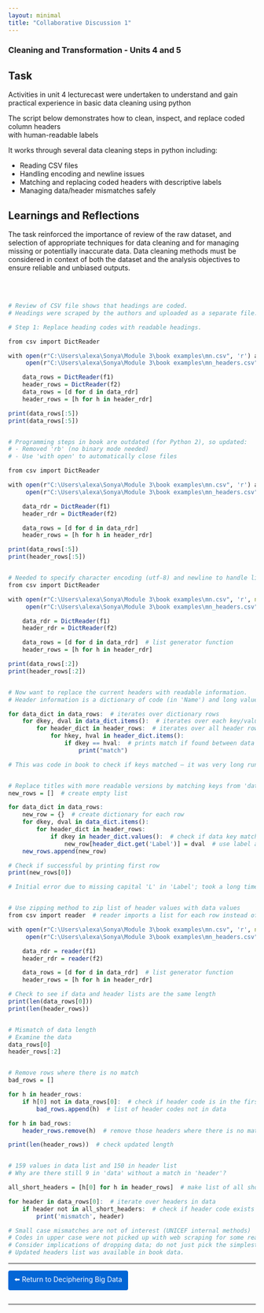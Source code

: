 ```yaml
---
layout: minimal
title: "Collaborative Discussion 1"
---
```


### Cleaning and Transformation - Units 4 and 5

## Task
Activities in unit 4 lecturecast were undertaken to understand and gain practical experience in basic data cleaning using python

The script below demonstrates how to clean, inspect, and replace coded column headers  
with human-readable labels 

It works through several data cleaning steps in python including:
- Reading CSV files 
- Handling encoding and newline issues
- Matching and replacing coded headers with descriptive labels
- Managing data/header mismatches safely

## Learnings and Reflections
The task reinforced the importance of review of the raw dataset, and selection of appropriate techniques for data cleaning and for managing missing or potentially inaccurate data.  Data cleaning methods must be considered in context of both the dataset and the analysis objectives to ensure reliable and unbiased outputs.

<br><br>

```r
# Review of CSV file shows that headings are coded.
# Headings were scraped by the authors and uploaded as a separate file.

# Step 1: Replace heading codes with readable headings.

from csv import DictReader

with open(r"C:\Users\alexa\Sonya\Module 3\book examples\mn.csv", 'r') as f1, \
     open(r"C:\Users\alexa\Sonya\Module 3\book examples\mn_headers.csv", 'r') as f2:

    data_rows = DictReader(f1)
    header_rows = DictReader(f2)
    data_rows = [d for d in data_rdr]
    header_rows = [h for h in header_rdr]

print(data_rows[:5])
print(data_rows[:5])


# Programming steps in book are outdated (for Python 2), so updated:
# - Removed 'rb' (no binary mode needed)
# - Use 'with open' to automatically close files

from csv import DictReader

with open(r"C:\Users\alexa\Sonya\Module 3\book examples\mn.csv", 'r') as f1, \
     open(r"C:\Users\alexa\Sonya\Module 3\book examples\mn_headers.csv", 'r') as f2:

    data_rdr = DictReader(f1)
    header_rdr = DictReader(f2)

    data_rows = [d for d in data_rdr]
    header_rows = [h for h in header_rdr]

print(data_rows[:5])
print(header_rows[:5])


# Needed to specify character encoding (utf-8) and newline to handle line endings correctly.
from csv import DictReader

with open(r"C:\Users\alexa\Sonya\Module 3\book examples\mn.csv", 'r', newline='', encoding='utf-8') as f1, \
     open(r"C:\Users\alexa\Sonya\Module 3\book examples\mn_headers.csv", 'r', newline='', encoding='utf-8') as f2:

    data_rdr = DictReader(f1)
    header_rdr = DictReader(f2)

    data_rows = [d for d in data_rdr]  # list generator function
    header_rows = [h for h in header_rdr]

print(data_rows[:2])
print(header_rows[:2])


# Now want to replace the current headers with readable information.
# Header information is a dictionary of code (in 'Name') and long value (in 'Label').

for data_dict in data_rows:  # iterates over dictionary rows
    for dkey, dval in data_dict.items():  # iterates over each key/value
        for header_dict in header_rows:  # iterates over all header rows
            for hkey, hval in header_dict.items():
                if dkey == hval:  # prints match if found between data keys and header data
                    print("match")

# This was code in book to check if keys matched — it was very long running. Do not run!


# Replace titles with more readable versions by matching keys from 'data' with values from 'header'
new_rows = []  # create empty list

for data_dict in data_rows:
    new_row = {}  # create dictionary for each row
    for dkey, dval in data_dict.items():
        for header_dict in header_rows:
            if dkey in header_dict.values():  # check if data key matches header values
                new_row[header_dict.get('Label')] = dval  # use label as key, data as value
    new_rows.append(new_row)

# Check if successful by printing first row
print(new_rows[0])

# Initial error due to missing capital 'L' in 'Label'; took a long time to resolve!


# Use zipping method to zip list of header values with data values
from csv import reader  # reader imports a list for each row instead of dict; zip needs lists

with open(r"C:\Users\alexa\Sonya\Module 3\book examples\mn.csv", 'r', newline='', encoding='utf-8') as f1, \
     open(r"C:\Users\alexa\Sonya\Module 3\book examples\mn_headers.csv", 'r', newline='', encoding='utf-8') as f2:

    data_rdr = reader(f1)
    header_rdr = reader(f2)

    data_rows = [d for d in data_rdr]  # list generator function
    header_rows = [h for h in header_rdr]

# Check to see if data and header lists are the same length
print(len(data_rows[0]))
print(len(header_rows))


# Mismatch of data length
# Examine the data
data_rows[0]
header_rows[:2]


# Remove rows where there is no match
bad_rows = []

for h in header_rows:
    if h[0] not in data_rows[0]:  # check if header code is in the first row of the data
        bad_rows.append(h)  # list of header codes not in data

for h in bad_rows:
    header_rows.remove(h)  # remove those headers where there is no match

print(len(header_rows))  # check updated length


# 159 values in data list and 150 in header list
# Why are there still 9 in 'data' without a match in 'header'?

all_short_headers = [h[0] for h in header_rows]  # make list of all short headers

for header in data_rows[0]:  # iterate over headers in data
    if header not in all_short_headers:  # check if header code exists in short header list
        print('mismatch', header)

# Small case mismatches are not of interest (UNICEF internal methods)
# Codes in upper case were not picked up with web scraping for some reason; decide whether to drop or manually look up.
# Consider implications of dropping data; do not just pick the simplest fix!
# Updated headers list was available in book data.

```
 


<hr>

<a href="https://sjackson-ds25.github.io/DecipheringBigData/Landing%20page.html" style="display:inline-block; padding:8px 12px; background-color:#0366d6; color:white; text-decoration:none; border-radius:4px; margin-bottom:1em;">⬅️ Return to Deciphering Big Data</a>

<hr>
